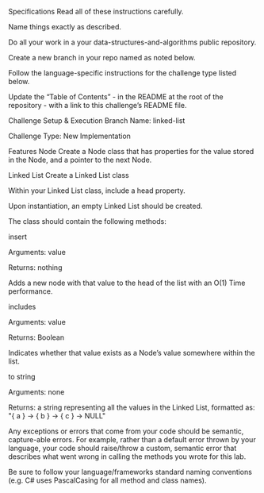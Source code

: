 Specifications
Read all of these instructions carefully.

Name things exactly as described.

Do all your work in a your data-structures-and-algorithms public repository.

Create a new branch in your repo named as noted below.

Follow the language-specific instructions for the challenge type listed below.

Update the “Table of Contents” - in the README at the root of the repository - with a link to this challenge’s README file.

Challenge Setup & Execution
Branch Name: linked-list

Challenge Type: New Implementation

Features
Node
Create a Node class that has properties for the value stored in the Node, and a pointer to the next Node.

Linked List
Create a Linked List class

Within your Linked List class, include a head property.

Upon instantiation, an empty Linked List should be created.

The class should contain the following methods:

insert

Arguments: value

Returns: nothing

Adds a new node with that value to the head of the list with an O(1) Time performance.

includes

Arguments: value

Returns: Boolean

Indicates whether that value exists as a Node’s value somewhere within the list.

to string

Arguments: none

Returns: a string representing all the values in the Linked List, formatted as: "{ a } -> { b } -> { c } -> NULL"

Any exceptions or errors that come from your code should be semantic, capture-able errors. For example, rather than a default error thrown by your language, your code should raise/throw a custom, semantic error that describes what went wrong in calling the methods you wrote for this lab.

Be sure to follow your language/frameworks standard naming conventions (e.g. C# uses PascalCasing for all method and class names).

